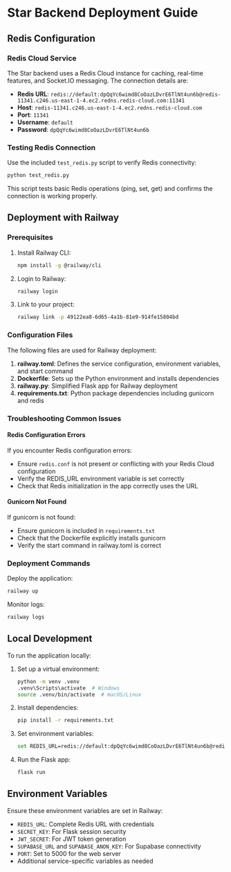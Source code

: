 # Star Backend Deployment Guide

## Redis Configuration

### Redis Cloud Service
The Star backend uses a Redis Cloud instance for caching, real-time features, and Socket.IO messaging. The connection details are:

- **Redis URL**: `redis://default:dpQqYc6wimd8CoOazLDvrE6TlNt4un6b@redis-11341.c246.us-east-1-4.ec2.redns.redis-cloud.com:11341`
- **Host**: `redis-11341.c246.us-east-1-4.ec2.redns.redis-cloud.com`
- **Port**: `11341`
- **Username**: `default`
- **Password**: `dpQqYc6wimd8CoOazLDvrE6TlNt4un6b`

### Testing Redis Connection
Use the included `test_redis.py` script to verify Redis connectivity:

```bash
python test_redis.py
```

This script tests basic Redis operations (ping, set, get) and confirms the connection is working properly.

## Deployment with Railway

### Prerequisites
1. Install Railway CLI:
   ```bash
   npm install -g @railway/cli
   ```
   
2. Login to Railway:
   ```bash
   railway login
   ```
   
3. Link to your project:
   ```bash
   railway link -p 49122ea8-6d65-4a1b-81e9-914fe15804bd
   ```

### Configuration Files
The following files are used for Railway deployment:

1. **railway.toml**: Defines the service configuration, environment variables, and start command
2. **Dockerfile**: Sets up the Python environment and installs dependencies
3. **railway.py**: Simplified Flask app for Railway deployment
4. **requirements.txt**: Python package dependencies including gunicorn and redis

### Troubleshooting Common Issues

#### Redis Configuration Errors
If you encounter Redis configuration errors:
- Ensure `redis.conf` is not present or conflicting with your Redis Cloud configuration
- Verify the REDIS_URL environment variable is set correctly
- Check that Redis initialization in the app correctly uses the URL

#### Gunicorn Not Found
If gunicorn is not found:
- Ensure gunicorn is included in `requirements.txt`
- Check that the Dockerfile explicitly installs gunicorn
- Verify the start command in railway.toml is correct

### Deployment Commands
Deploy the application:
```bash
railway up
```

Monitor logs:
```bash
railway logs
```

## Local Development
To run the application locally:

1. Set up a virtual environment:
   ```bash
   python -m venv .venv
   .venv\Scripts\activate  # Windows
   source .venv/bin/activate  # macOS/Linux
   ```

2. Install dependencies:
   ```bash
   pip install -r requirements.txt
   ```

3. Set environment variables:
   ```bash
   set REDIS_URL=redis://default:dpQqYc6wimd8CoOazLDvrE6TlNt4un6b@redis-11341.c246.us-east-1-4.ec2.redns.redis-cloud.com:11341
   ```

4. Run the Flask app:
   ```bash
   flask run
   ```

## Environment Variables
Ensure these environment variables are set in Railway:
- `REDIS_URL`: Complete Redis URL with credentials
- `SECRET_KEY`: For Flask session security
- `JWT_SECRET`: For JWT token generation
- `SUPABASE_URL` and `SUPABASE_ANON_KEY`: For Supabase connectivity
- `PORT`: Set to 5000 for the web server
- Additional service-specific variables as needed